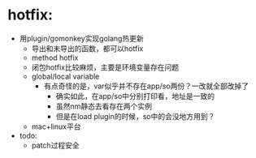
# hotfix:
- 用plugin/gomonkey实现golang热更新
  - 导出和未导出的函数，都可以hotfix
  - method hotfix
  - 闭包hotfix比较麻烦，主要是环境变量存在问题
  - global/local variable
    - 有点奇怪的是，var似乎并不存在app/so两份？一改就全部改掉了
      - 确实如此，在app/so中分别打印看，地址是一致的
      - 虽然nm静态去看存在两个实例
      - 但是在load plugin的时候，so中的会没地方用到？
  - mac+linux平台
- todo:
  - patch过程安全